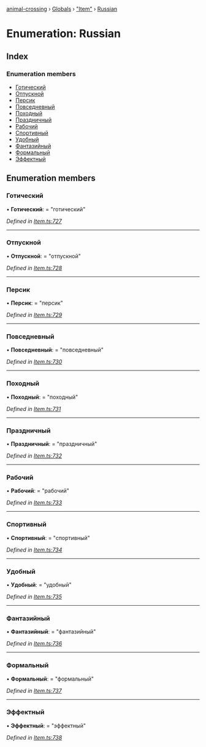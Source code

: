 [animal-crossing](../README.md) › [Globals](../globals.md) › ["Item"](../modules/_item_.md) › [Russian](_item_.russian.md)

# Enumeration: Russian

## Index

### Enumeration members

* [Готический](_item_.russian.md#готический)
* [Отпускной](_item_.russian.md#отпускной)
* [Персик](_item_.russian.md#персик)
* [Повседневный](_item_.russian.md#повседневный)
* [Походный](_item_.russian.md#походный)
* [Праздничный](_item_.russian.md#праздничный)
* [Рабочий](_item_.russian.md#рабочий)
* [Спортивный](_item_.russian.md#спортивный)
* [Удобный](_item_.russian.md#удобный)
* [Фантазийный](_item_.russian.md#фантазийный)
* [Формальный](_item_.russian.md#формальный)
* [Эффектный](_item_.russian.md#эффектный)

## Enumeration members

###  Готический

• **Готический**: = "готический"

*Defined in [Item.ts:727](https://github.com/Norviah/animal-crossing/blob/37a256e/module/types/Item.ts#L727)*

___

###  Отпускной

• **Отпускной**: = "отпускной"

*Defined in [Item.ts:728](https://github.com/Norviah/animal-crossing/blob/37a256e/module/types/Item.ts#L728)*

___

###  Персик

• **Персик**: = "персик"

*Defined in [Item.ts:729](https://github.com/Norviah/animal-crossing/blob/37a256e/module/types/Item.ts#L729)*

___

###  Повседневный

• **Повседневный**: = "повседневный"

*Defined in [Item.ts:730](https://github.com/Norviah/animal-crossing/blob/37a256e/module/types/Item.ts#L730)*

___

###  Походный

• **Походный**: = "походный"

*Defined in [Item.ts:731](https://github.com/Norviah/animal-crossing/blob/37a256e/module/types/Item.ts#L731)*

___

###  Праздничный

• **Праздничный**: = "праздничный"

*Defined in [Item.ts:732](https://github.com/Norviah/animal-crossing/blob/37a256e/module/types/Item.ts#L732)*

___

###  Рабочий

• **Рабочий**: = "рабочий"

*Defined in [Item.ts:733](https://github.com/Norviah/animal-crossing/blob/37a256e/module/types/Item.ts#L733)*

___

###  Спортивный

• **Спортивный**: = "спортивный"

*Defined in [Item.ts:734](https://github.com/Norviah/animal-crossing/blob/37a256e/module/types/Item.ts#L734)*

___

###  Удобный

• **Удобный**: = "удобный"

*Defined in [Item.ts:735](https://github.com/Norviah/animal-crossing/blob/37a256e/module/types/Item.ts#L735)*

___

###  Фантазийный

• **Фантазийный**: = "фантазийный"

*Defined in [Item.ts:736](https://github.com/Norviah/animal-crossing/blob/37a256e/module/types/Item.ts#L736)*

___

###  Формальный

• **Формальный**: = "формальный"

*Defined in [Item.ts:737](https://github.com/Norviah/animal-crossing/blob/37a256e/module/types/Item.ts#L737)*

___

###  Эффектный

• **Эффектный**: = "эффектный"

*Defined in [Item.ts:738](https://github.com/Norviah/animal-crossing/blob/37a256e/module/types/Item.ts#L738)*
